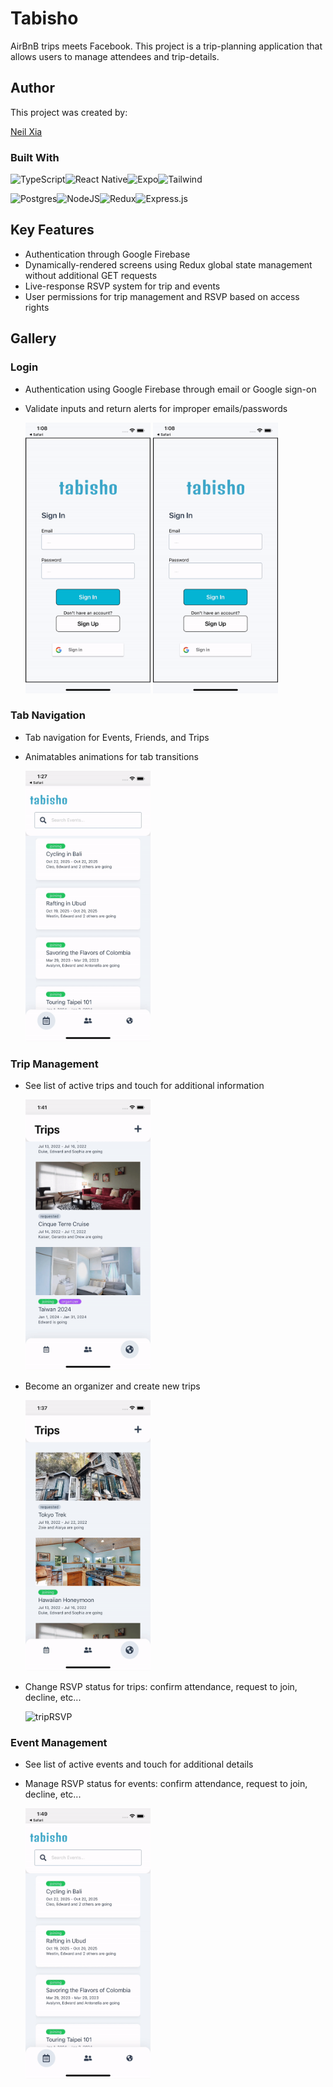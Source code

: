 # Tabisho

AirBnB trips meets Facebook. This project is a trip-planning application that allows users to manage attendees and trip-details.

## Author

This project was created by:

[Neil Xia](https://www.github.com/NeilLXia)

### Built With

![TypeScript](https://img.shields.io/badge/typescript-%23007ACC.svg?style=for-the-badge&logo=typescript&logoColor=white)![React Native](https://img.shields.io/badge/react_native-%2320232a.svg?style=for-the-badge&logo=react&logoColor=%2361DAFB)![Expo](https://img.shields.io/badge/expo-1C1E24?style=for-the-badge&logo=expo&logoColor=#D04A37)![Tailwind](https://img.shields.io/badge/Tailwind-1572B6?style=for-the-badge&logo=tailwindcss)

![Postgres](https://img.shields.io/badge/postgres-%23316192.svg?style=for-the-badge&logo=postgresql&logoColor=white)![NodeJS](https://img.shields.io/badge/Node.js-154a10?style=for-the-badge&logo=node.js)![Redux](https://img.shields.io/badge/Redux-593D88?style=for-the-badge&logo=redux)![Express.js](https://img.shields.io/badge/express.js-%23404d59.svg?style=for-the-badge&logo=express&logoColor=%2361DAFB)

## Key Features

- Authentication through Google Firebase
- Dynamically-rendered screens using Redux global state management without additional GET requests
- Live-response RSVP system for trip and events
- User permissions for trip management and RSVP based on access rights

## Gallery

### Login

- Authentication using Google Firebase through email or Google sign-on
- Validate inputs and return alerts for improper emails/passwords

  <img src="./readme-assets/emailSignIn.gif" alt= “emailSignIn” width="200">
  <img src="./readme-assets/googleAuth.gif" alt= "googleAuth" width="200">

### Tab Navigation

- Tab navigation for Events, Friends, and Trips
- Animatables animations for tab transitions

  <img src="./readme-assets/tabNavigator.gif" alt= "tabNavigator" width="200">

### Trip Management

- See list of active trips and touch for additional information

  <img src="./readme-assets/tripDetails.gif" alt= "tripDetails" width="200">

- Become an organizer and create new trips

  <img src="./readme-assets/createTrip.gif" alt= "createTrip" width="200">

- Change RSVP status for trips: confirm attendance, request to join, decline, etc...

  <img src="./readme-assets/tripRSVP.gif" alt= "tripRSVP" width="200">

### Event Management

- See list of active events and touch for additional details
- Manage RSVP status for events: confirm attendance, request to join, decline, etc...

  <img src="./readme-assets/eventManagement.gif" alt= "eventManagement" width="200">
